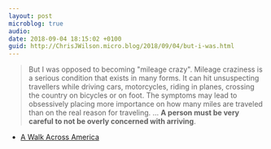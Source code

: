 ```yaml
---
layout: post
microblog: true
audio: 
date: 2018-09-04 18:15:02 +0100
guid: http://ChrisJWilson.micro.blog/2018/09/04/but-i-was.html
---
```

> But I was opposed to becoming "mileage crazy". Mileage craziness is a serious condition that exists in many forms. It can hit unsuspecting travellers while driving cars, motorcycles, riding in planes, crossing the country on bicycles or on foot. The symptoms may lead to obsessively placing more importance  on how many miles are traveled than on the real reason for traveling. 
> ... **A person must be very careful to not be overly concerned with arriving**. 

- [A Walk Across America](http://www.amazon.com/dp/006095955X/?tag=minima0e-20)

